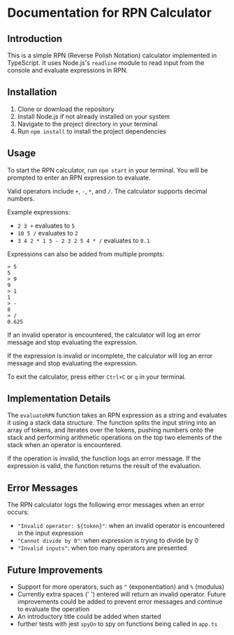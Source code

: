 Documentation for RPN Calculator
================================

Introduction
------------

This is a simple RPN (Reverse Polish Notation) calculator implemented in TypeScript. It uses Node.js's `readline` module to read input from the console and evaluate expressions in RPN.

Installation
------------

1.  Clone or download the repository
2.  Install Node.js if not already installed on your system
3.  Navigate to the project directory in your terminal
4.  Run `npm install` to install the project dependencies

Usage
-----

To start the RPN calculator, run `npm start` in your terminal. You will be prompted to enter an RPN expression to evaluate.

Valid operators include `+`, `-`, `*`, and `/`. The calculator supports decimal numbers.

Example expressions:

-   `2 3 +` evaluates to `5`
-   `10 5 /` evaluates to `2`
-   `3 4 2 * 1 5 - 2 3 2 5 4 * /` evaluates to `0.1`

Expressions can also be added from multiple prompts:
```
> 5
5
> 9
9
> 1
1
> -
8
> /
0.625
```

If an invalid operator is encountered, the calculator will log an error message and stop evaluating the expression.

If the expression is invalid or incomplete, the calculator will log an error message and stop evaluating the expression.

To exit the calculator, press either `Ctrl+C` or `q` in your terminal.

Implementation Details
----------------------

The `evaluateRPN` function takes an RPN expression as a string and evaluates it using a stack data structure. The function splits the input string into an array of tokens, and iterates over the tokens, pushing numbers onto the stack and performing arithmetic operations on the top two elements of the stack when an operator is encountered.

If the operation is invalid, the function logs an error message. 
If the expression is valid, the function returns the result of the evaluation.

Error Messages
--------------

The RPN calculator logs the following error messages when an error occurs:

-   `"Invalid operator: ${token}"`: when an invalid operator is encountered in the input expression
-   `"Cannot divide by 0"`: when expression is trying to divide by 0
-   `"Invalid inputs"`: when too many operators are presented

Future Improvements
-------------------

-   Support for more operators, such as `^` (exponentiation) and `%` (modulus)
-   Currently extra spaces (' ') entered will return an invalid operator. Future improvements could be added to prevent error messages and continue to evaluate the operation
-   An introductory title could be added when started
-   further tests with jest `spyOn` to spy on functions being called in `app.ts`
